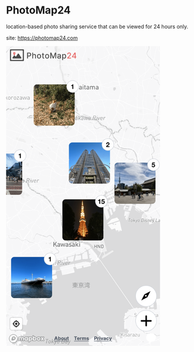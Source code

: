 # PhotoMap24

location-based photo sharing service that can be viewed for 24 hours only.

site: https://photomap24.com

<img src="src/assets/app_screen.png" width="420px">
